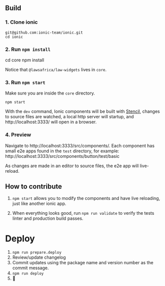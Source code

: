 ## Build

### 1. Clone ionic

    git@github.com:ionic-team/ionic.git
    cd ionic

### 2. Run `npm install`

cd core
npm install

Notice that `@lawsafrica/law-widgets` lives in `core`.

### 3. Run `npm start`

Make sure you are inside the `core` directory.

    npm start

With the `dev` command, Ionic components will be built with [Stencil](https://stenciljs.com/), changes to source files are watched, a local http server will startup, and http://localhost:3333/ will open in a browser.

### 4. Preview

Navigate to http://localhost:3333/src/components/. Each component has small e2e apps found in the `test` directory, for example: http://localhost:3333/src/components/button/test/basic

As changes are made in an editor to source files, the e2e app will live-reload.

## How to contribute

1. `npm start` allows you to modify the components and have live reloading, just like another ionic app.

2. When everything looks good, run `npm run validate` to verify the tests linter and production build passes.

# Deploy

1. `npm run prepare.deploy`
2. Review/update changelog
3. Commit updates using the package name and version number as the commit message.
4. `npm run deploy`
5. :tada:
